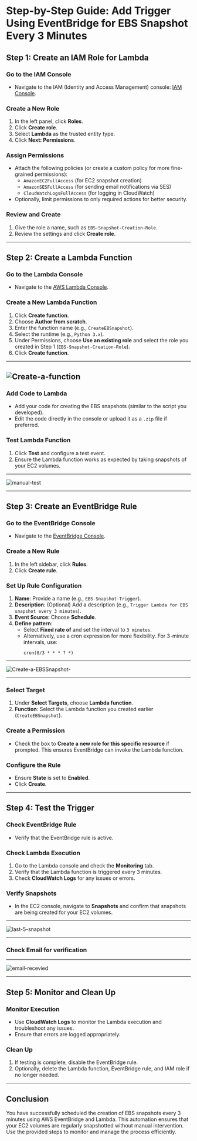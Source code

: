 # Step-by-Step Guide: Add Trigger Using EventBridge for EBS Snapshot Every 3 Minutes

## Step 1: Create an IAM Role for Lambda

### Go to the IAM Console
- Navigate to the IAM (Identity and Access Management) console: [IAM Console](https://console.aws.amazon.com/iam).

### Create a New Role
1. In the left panel, click **Roles**.
2. Click **Create role**.
3. Select **Lambda** as the trusted entity type.
4. Click **Next: Permissions**.

### Assign Permissions
- Attach the following policies (or create a custom policy for more fine-grained permissions):
  - `AmazonEC2FullAccess` (for EC2 snapshot creation)
  - `AmazonSESFullAccess` (for sending email notifications via SES)
  - `CloudWatchLogsFullAccess` (for logging in CloudWatch)
- Optionally, limit permissions to only required actions for better security.

### Review and Create
1. Give the role a name, such as `EBS-Snapshot-Creation-Role`.
2. Review the settings and click **Create role**.

---

## Step 2: Create a Lambda Function

### Go to the Lambda Console
- Navigate to the [AWS Lambda Console](https://console.aws.amazon.com/lambda).

### Create a New Lambda Function
1. Click **Create function**.
2. Choose **Author from scratch**.
3. Enter the function name (e.g., `CreateEBSnapshot`).
4. Select the runtime (e.g., `Python 3.x`).
5. Under Permissions, choose **Use an existing role** and select the role you created in Step 1 (`EBS-Snapshot-Creation-Role`).
6. Click **Create function**.
---
![Create-a-function](https://github.com/user-attachments/assets/4641887f-2603-4394-82a8-6573d63d2c06)
---

### Add Code to Lambda
- Add your code for creating the EBS snapshots (similar to the script you developed).
- Edit the code directly in the console or upload it as a `.zip` file if preferred.

### Test Lambda Function
1. Click **Test** and configure a test event.
2. Ensure the Lambda function works as expected by taking snapshots of your EC2 volumes.
---
![manual-test](https://github.com/user-attachments/assets/96e57642-dfef-407c-a719-cc6e43d3b81f)

---

## Step 3: Create an EventBridge Rule

### Go to the EventBridge Console
- Navigate to the [EventBridge Console](https://console.aws.amazon.com/events).

### Create a New Rule
1. In the left sidebar, click **Rules**.
2. Click **Create rule**.

### Set Up Rule Configuration
1. **Name**: Provide a name (e.g., `EBS-Snapshot-Trigger`).
2. **Description**: (Optional) Add a description (e.g., `Trigger Lambda for EBS snapshot every 3 minutes`).
3. **Event Source**: Choose **Schedule**.
4. **Define pattern**:
   - Select **Fixed rate of** and set the interval to `3 minutes`.
   - Alternatively, use a cron expression for more flexibility. For 3-minute intervals, use:
     ```cron
     cron(0/3 * * * ? *)
     ```
---
![Create-a-EBSSnapshot-](https://github.com/user-attachments/assets/2c48e18b-86cb-458c-b8df-b1fb59a54429)

---
### Select Target
1. Under **Select Targets**, choose **Lambda function**.
2. **Function**: Select the Lambda function you created earlier (`CreateEBSnapshot`).

### Create a Permission
- Check the box to **Create a new role for this specific resource** if prompted. This ensures EventBridge can invoke the Lambda function.

### Configure the Rule
- Ensure **State** is set to **Enabled**.
- Click **Create**.

---

## Step 4: Test the Trigger

### Check EventBridge Rule
- Verify that the EventBridge rule is active.

### Check Lambda Execution
1. Go to the Lambda console and check the **Monitoring** tab.
2. Verify that the Lambda function is triggered every 3 minutes.
3. Check **CloudWatch Logs** for any issues or errors.

### Verify Snapshots
- In the EC2 console, navigate to **Snapshots** and confirm that snapshots are being created for your EC2 volumes.

---
![last-5-snapshot](https://github.com/user-attachments/assets/e18bc10f-da88-46a9-aac5-ecd32926496b)

---

### Check Email for verification
---
![email-recevied](https://github.com/user-attachments/assets/8ea7fdce-f9bb-408a-9206-3a1d530b7b29)

---

## Step 5: Monitor and Clean Up

### Monitor Execution
- Use **CloudWatch Logs** to monitor the Lambda execution and troubleshoot any issues.
- Ensure that errors are logged appropriately.

### Clean Up
1. If testing is complete, disable the EventBridge rule.
2. Optionally, delete the Lambda function, EventBridge rule, and IAM role if no longer needed.

---

## Conclusion

You have successfully scheduled the creation of EBS snapshots every 3 minutes using AWS EventBridge and Lambda. This automation ensures that your EC2 volumes are regularly snapshotted without manual intervention. Use the provided steps to monitor and manage the process efficiently.
